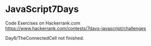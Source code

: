 # JavaScript7Days
Code Exercises on Hackerrank.com
https://www.hackerrank.com/contests/7days-javascript/challenges

Day6/TheConnectedCell not finished.
